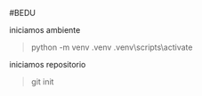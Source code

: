 #BEDU 

iniciamos ambiente
>python -m venv .venv
>.venv\scripts\activate

iniciamos repositorio
>git init
